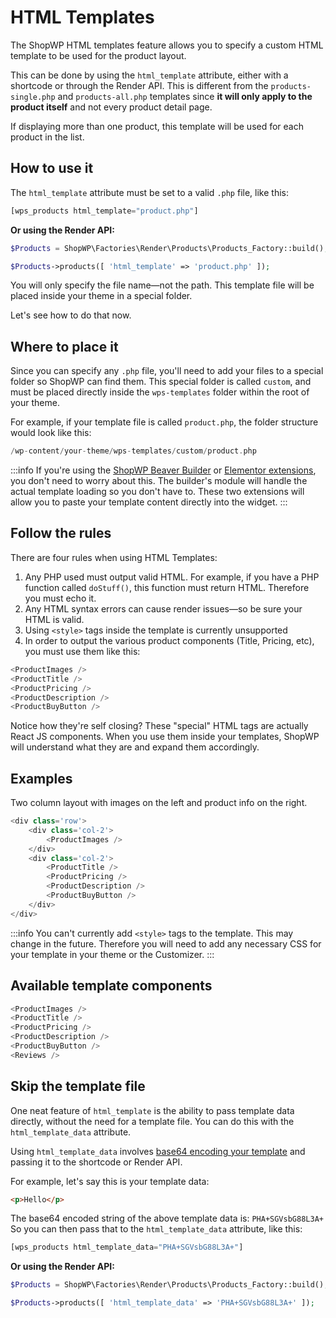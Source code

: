 # HTML Templates

The ShopWP HTML templates feature allows you to specify a custom HTML template to be used for the product layout.

This can be done by using the `html_template` attribute, either with a shortcode or through the Render API. This is different from the `products-single.php` and `products-all.php` templates since **it will only apply to the product itself** and not every product detail page.

If displaying more than one product, this template will be used for each product in the list.

## How to use it

The `html_template` attribute must be set to a valid `.php` file, like this:

```js
[wps_products html_template="product.php"]
```

**Or using the Render API:**

```php
$Products = ShopWP\Factories\Render\Products\Products_Factory::build();

$Products->products([ 'html_template' => 'product.php' ]);
```

You will only specify the file name—not the path. This template file will be placed inside your theme in a special folder.

Let's see how to do that now.

## Where to place it

Since you can specify any `.php` file, you'll need to add your files to a special folder so ShopWP can find them. This special folder is called `custom`, and must be placed directly inside the `wps-templates` folder within the root of your theme.

For example, if your template file is called `product.php`, the folder structure would look like this:

```php
/wp-content/your-theme/wps-templates/custom/product.php
```

:::info
If you're using the [ShopWP Beaver Builder](https://wpshop.io/extensions/beaver-builder/) or [Elementor extensions](https://wpshop.io/extensions/elementor/), you don't need to worry about this. The builder's module will handle the actual template loading so you don't have to. These two extensions will allow you to paste your template content directly into the widget.
:::

## Follow the rules

There are four rules when using HTML Templates:

1. Any PHP used must output valid HTML. For example, if you have a PHP function called `doStuff()`, this function must return HTML. Therefore you must echo it.
2. Any HTML syntax errors can cause render issues—so be sure your HTML is valid.
3. Using `<style>` tags inside the template is currently unsupported
4. In order to output the various product components (Title, Pricing, etc), you must use them like this:

```js
<ProductImages />
<ProductTitle />
<ProductPricing />
<ProductDescription />
<ProductBuyButton />
```

Notice how they're self closing? These "special" HTML tags are actually React JS components. When you use them inside your templates, ShopWP will understand what they are and expand them accordingly.

## Examples

Two column layout with images on the left and product info on the right.

```js
<div class='row'>
	<div class='col-2'>
		<ProductImages />
	</div>
	<div class='col-2'>
		<ProductTitle />
		<ProductPricing />
		<ProductDescription />
		<ProductBuyButton />
	</div>
</div>
```

:::info
You can't currently add `<style>` tags to the template. This may change in the future. Therefore you will need to add any necessary CSS for your template in your theme or the Customizer.
:::

## Available template components

```js
<ProductImages />
<ProductTitle />
<ProductPricing />
<ProductDescription />
<ProductBuyButton />
<Reviews />
```

## Skip the template file

One neat feature of `html_template` is the ability to pass template data directly, without the need for a template file. You can do this with the `html_template_data` attribute.

Using `html_template_data` involves [base64 encoding your template](https://www.base64encode.org/) and passing it to the shortcode or Render API.

For example, let's say this is your template data:

```html
<p>Hello</p>
```

The base64 encoded string of the above template data is: `PHA+SGVsbG88L3A+` So you can then pass that to the `html_template_data` attribute, like this:

```js
[wps_products html_template_data="PHA+SGVsbG88L3A+"]
```

**Or using the Render API:**

```php
$Products = ShopWP\Factories\Render\Products\Products_Factory::build();

$Products->products([ 'html_template_data' => 'PHA+SGVsbG88L3A+' ]);
```
